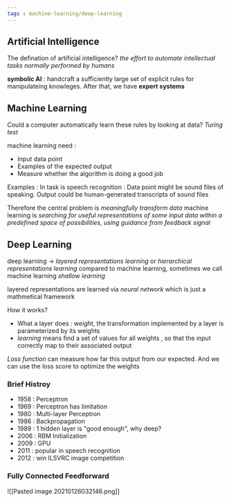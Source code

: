 ```yaml
---
tags : machine-learning/deep-learning
---
```


## Artificial Intelligence
The defination of artificial intelligence?
*the effort to automate intellectual tasks normally performed by humans*

**symbolic AI** : handcraft a sufficiently large set of explicit rules for manipulateing knowleges. After that, we have **expert systems**

## Machine Learning
Could a computer automatically learn these rules by looking at data?
*Turing test*

machine learning need : 
* Input data point
* Examples of the expected output
* Measure whether the algorithm is doing a good job

Examples : 
In task is speech recognition :
Data point might be sound files of speaking.
Output could be human-generated transcripts of sound files

Therefore the central problem is *meaningfully transform data*
machine learning is *searching for useful representations of some input data within a predefined space of possibilities, using guidance from feedback signal*

## Deep Learning
deep learning -> *layered representations learning* or *hierarchical representations learning*
compared to machine learning, sometimes we call machine learning *shallow learning*

layered representations are learned via *neural network* which is just a mathmetical framework

How it works?
* What a layer does : *weight*, the transformation implemented by a layer is parameterized by its weights
* *learning* means find a set of values for all weights , so that the input correctly map to their associated output

*Loss function* can measure how far this output from our expected.
And we can use the loss score to optimize the weights

### Brief Histroy
* 1958 : Perceptron
* 1969 : Perceptron has limitation
* 1980 : Multi-layer Perceptron
* 1986 : Backpropagation
* 1989 : 1 hidden layer is "good enough", why deep?
* 2006 : RBM Initialization
* 2009 : GPU
* 2011 : popular in speech recognition
* 2012 : win ILSVRC image competition

### Fully Connected Feedforward
![[Pasted image 20210126032146.png]]